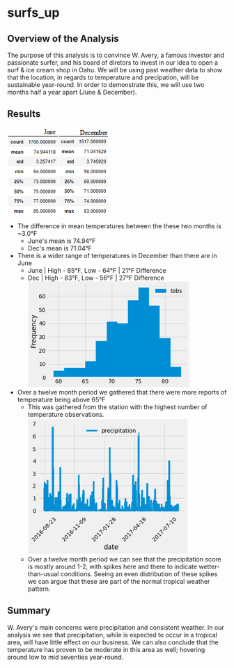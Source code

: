 # surfs_up

## **Overview of the Analysis**

The purpose of this analysis is to convince W. Avery, a famous investor and passionate surfer, and his board of diretors to invest in our idea to open a surf & ice cream shop in Oahu. We will be using past weather data to show that the location, in regards to temperature and precipation, will be sustainable year-round. In order to demonstrate this, we will use two months half a year apart (June & December).

## Results
![alt text](https://github.com/nguyenauloi/surfs_up/blob/main/imgs/June_Dec.PNG "June_Dec.png")
- The difference in mean temperatures between the these two months is ~3.0°F 
  - June's mean is 74.94°F
  - Dec's  mean is 71.04°F
- There is a wider range of temperatures in December than there are in June
  - June | High - 85°F, Low - 64°F | 21°F Difference
  - Dec  | High - 83°F, Low - 56°F | 27°F Difference
![alt_text](https://github.com/nguyenauloi/surfs_up/blob/main/imgs/temp_bins.PNG "temp_bins.png")
- Over a twelve month period we gathered that there were more reports of temperature being above 65°F
  - This was gathered from the station with the highest number of temperature observations.
![alt_text](https://github.com/nguyenauloi/surfs_up/blob/main/imgs/precipitation.PNG "precipitation.png")
  - Over a twelve month period we can see that the precipitation score is mostly around 1-2, with spikes here and there to indicate wetter-than-usual conditions. Seeing an even distribution of these spikes we can argue that these are part of the normal tropical weather pattern.

## Summary 

W. Avery's main concerns were precipitation and consistent weather. In our analysis we see that precipitation, while is expected to occur in a tropical area, will have little effect on our business. We can also conclude that the temperature has proven to be moderate in this area as well; hovering around low to mid seventies year-round. 
